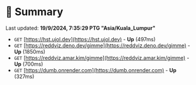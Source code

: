 # 📖 Summary
Last updated: **19/9/2024, 7:35:29 PTG "Asia/Kuala_Lumpur"**

- `GET` [https://hst.ujol.dev](https://hst.ujol.dev) - **Up** (497ms)
- `GET` [https://reddviz.deno.dev/gimme](https://reddviz.deno.dev/gimme) - **Up** (1850ms)
- `GET` [https://reddviz.amar.kim/gimme](https://reddviz.amar.kim/gimme) - **Up** (700ms)
- `GET` [https://dumb.onrender.com](https://dumb.onrender.com) - **Up** (327ms)
